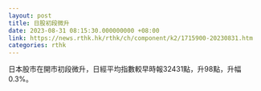 ```yaml
---
layout: post
title: 日股初段微升
date: 2023-08-31 08:15:30.000000000 +08:00
link: https://news.rthk.hk/rthk/ch/component/k2/1715900-20230831.htm
categories: rthk
---
```


日本股市在開市初段微升，日經平均指數較早時報32431點，升98點，升幅0.3%。
